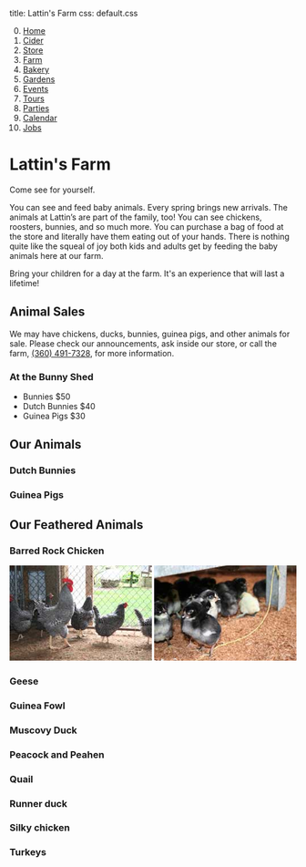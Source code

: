 title: Lattin's Farm
css: default.css

0. [Home](index.html)
1. [Cider](cider.html)
2. [Store](store.html)
3. [Farm](farm.html)
4. [Bakery](bakery.html)
5. [Gardens](gardens.html)
6. [Events](events.html)
7. [Tours](tours.html)
8. [Parties](parties.html)
9. [Calendar](calendar.html)
10. [Jobs](jobs.html)

# Lattin's Farm

Come see for yourself.

You can see and feed baby animals.
Every spring brings new arrivals.
The animals at Lattin’s are part of the family, too!
You can see chickens, roosters, bunnies, and so much more.
You can purchase a bag of food at the store and literally have them eating out of your hands.
There is nothing quite like the squeal of joy both kids and adults get by feeding the baby animals here at our farm.

Bring your children for a day at the farm.
It's an experience that will last a lifetime!

## Animal Sales

We may have chickens, ducks, bunnies, guinea pigs, and other animals for sale.
Please check our announcements, ask inside our store, or call the farm, [(360) 491-7328](tel:+1-360-491-7328), for more information.

### At the Bunny Shed

- Bunnies $50
- Dutch Bunnies $40
- Guinea Pigs $30

## Our Animals

### Dutch Bunnies

### Guinea Pigs

## Our Feathered Animals

### Barred Rock Chicken

![Barred rock chickens](images/chickens-barred-rock.jpg)
![Chicks](images/chicks.jpg)

### Geese

### Guinea Fowl

### Muscovy Duck

### Peacock and Peahen

### Quail

### Runner duck

### Silky chicken

### Turkeys

